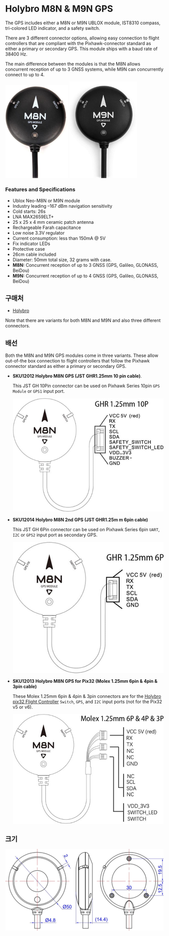 # Holybro M8N & M9N GPS

The GPS includes either a M8N or M9N UBLOX module, IST8310 compass, tri-colored LED indicator, and a safety switch.

There are 3 different connector options, allowing easy connection to flight controllers that are compliant with the Pixhawk-connector standard as either a primary or secondary GPS.
This module ships with a baud rate of 38400 Hz.

The main difference between the modules is that the M8N allows concurrent reception of up to 3 GNSS systems, while M9N can concurrently connect to up to 4.

<img src="../../assets/hardware/gps/holybro_m8n_gps.jpg" width="200px" title="holybro_gps" /> <img src="../../assets/hardware/gps/holybro_m9n_gps.jpg" width="215px" title="holybro_gps" />

### Features and Specifications

- Ublox Neo-M8N or M9N module
- Industry leading –167 dBm navigation sensitivity
- Cold starts: 26s
- LNA MAX2659ELT+
- 25 x 25 x 4 mm ceramic patch antenna
- Rechargeable Farah capacitance
- Low noise 3.3V regulator
- Current consumption: less than 150mA @ 5V
- Fix indicator LEDs
- Protective case
- 26cm cable included
- Diameter: 50mm total size, 32 grams with case.
- **M8N:** Concurrent reception of up to 3 GNSS (GPS, Galileo, GLONASS, BeiDou)
- **M9N:** Concurrent reception of up to 4 GNSS (GPS, Galileo, GLONASS, BeiDou)

## 구매처

- [Holybro](https://holybro.com/collections/gps)

Note that there are variants for both M8N and M9N and also three different connectors.

## 배선

Both the M8N and M9N GPS modules come in three variants.
These allow out-of-the box connection to flight controllers that follow the Pixhawk connector standard as either a primary or secondary GPS.

- **SKU12012 Holybro M8N GPS (JST GHR1.25mm 10 pin cable)**.

  This JST GH 10Pin connector can be used on Pixhawk Series 10pin `GPS Module` or `GPS1` input port.

  ![Holybro M8N with Pixhawk GPS1 connector](../../assets/hardware/gps/holybro_gps_pinout.jpg)

- **SKU12014 Holybro M8N 2nd GPS (JST GHR1.25m m 6pin cable)**

  This JST GH 6Pin connector can be used on Pixhawk Series 6pin `UART`, `I2C` or `GPS2` input port as secondary GPS.

  ![Holybro M8N with Pixhawk 2nd GPS connector](../../assets/hardware/gps/holybro_gps_pinout3.jpg)

- **SKU12013 Holybro M8N GPS for Pix32 (Molex 1.25mm 6pin & 4pin & 3pin cable)**

  These Molex 1.25mm 6pin & 4pin & 3pin connectors are for the [Holybro pix32 Flight Controller](../flight_controller/holybro_pix32.md) `Switch`, `GPS`, and `I2C` input ports (not for the Pix32 v5 or v6).

  ![Holybro M8N with Pix32 connector](../../assets/hardware/gps/holybro_gps_pinout2.jpg)

## 크기

![Image showing dimensions of both modules](../../assets/hardware/gps/holybro_gps_dimensions.jpg)
